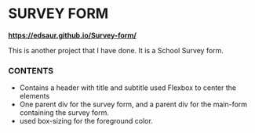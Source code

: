 # SURVEY FORM

**https://edsaur.github.io/Survey-form/**

This is another project that I have done.
It is a School Survey form.

### CONTENTS

- Contains a header with title and subtitle used Flexbox to center the elements
- One parent div for the survey form, and a parent div for the main-form containing the survey form.
- used box-sizing for the foreground color.
